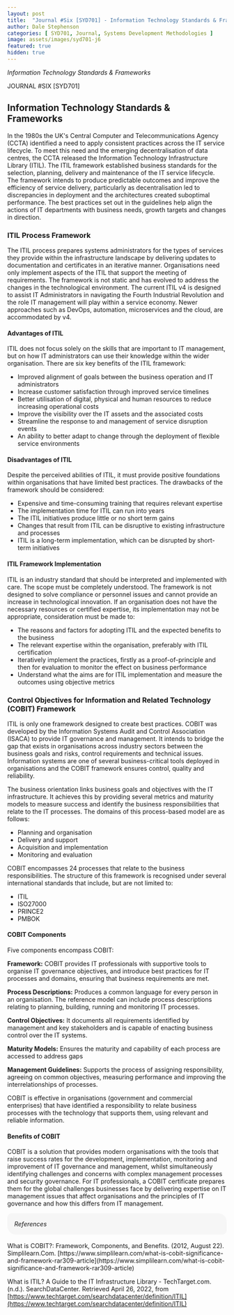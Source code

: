 ```yaml
---
layout: post
title:  "Journal #Six [SYD701] - Information Technology Standards & Frameworks" 
author: Dale Stephenson
categories: [ SYD701, Journal, Systems Development Methodologies ]
image: assets/images/syd701-j6
featured: true
hidden: true
---
```

<i>Information Technology Standards & Frameworks</i>

JOURNAL #SIX [SYD701]

<h2>Information Technology Standards & Frameworks</h2>
 
In the 1980s the UK's Central Computer and Telecommunications Agency (CCTA) identified a need to apply consistent practices across the IT service lifecycle. To meet this need and the emerging decentralisation of data centres, the CCTA released the Information Technology Infrastructure Library (ITIL). The ITIL framework established business standards for the selection, planning, delivery and maintenance of the IT service lifecycle. The framework intends to produce predictable outcomes and improve the efficiency of service delivery, particularly as decentralisation led to discrepancies in deployment and the architectures created suboptimal performance. The best practices set out in the guidelines help align the actions of IT departments with business needs, growth targets and changes in direction.
 
<h3>ITIL Process Framework</h3>
 
The ITIL process prepares systems administrators for the types of services they provide within the infrastructure landscape by delivering updates to documentation and certificates in an iterative manner. Organisations need only implement aspects of the ITIL that support the meeting of requirements. The framework is not static and has evolved to address the changes in the technological environment. The current ITIL v4 is designed to assist IT Administrators in navigating the Fourth Industrial Revolution and the role IT management will play within a service economy. Newer approaches such as DevOps, automation, microservices and the cloud, are accommodated by v4.
 
<h4>Advantages of ITIL</h4>
 
ITIL does not focus solely on the skills that are important to IT management, but on how IT administrators can use their knowledge within the wider organisation. There are six key benefits of the ITIL framework:
 
- Improved alignment of goals between the business operation and IT administrators
- Increase customer satisfaction through improved service timelines
- Better utilisation of digital, physical and human resources to reduce increasing operational costs
- Improve the visibility over the IT assets and the associated costs
- Streamline the response to and management of service disruption events
- An ability to better adapt to change through the deployment of flexible service environments
 
<h4>Disadvantages of ITIL</h4>
 
Despite the perceived abilities of ITIL, it must provide positive foundations within organisations that have limited best practices. The drawbacks of the framework should be considered:
 
- Expensive and time-consuming training that requires relevant expertise 
- The implementation time for ITIL can run into years
- The ITIL initiatives produce little or no short term gains
- Changes that result from ITIL can be disruptive to existing infrastructure and processes
- ITIL is a long-term implementation, which can be disrupted by short-term initiatives
 
<h4>ITIL Framework Implementation</h4>
 
ITIL is an industry standard that should be interpreted and implemented with care. The scope must be completely understood. The framework is not designed to solve compliance or personnel issues and cannot provide an increase in technological innovation. If an organisation does not have the necessary resources or certified expertise, its implementation may not be appropriate, consideration must be made to:
 
- The reasons and factors for adopting ITIL and the expected benefits to the business
- The relevant expertise within the organisation, preferably with ITIL certification 
- Iteratively implement the practices, firstly as a proof-of-principle and then for evaluation to monitor the effect on business performance
- Understand what the aims are for ITIL implementation and measure the outcomes using objective metrics
 
<h3>Control Objectives for Information and Related Technology (COBIT) Framework</h3>
 
ITIL is only one framework designed to create best practices. COBIT was developed by the Information Systems Audit and Control Association (ISACA) to provide IT governance and management. It intends to bridge the gap that exists in organisations across industry sectors between the business goals and risks, control requirements and technical issues. Information systems are one of several business-critical tools deployed in organisations and the COBIT framework ensures control, quality and reliability.
 
The business orientation links business goals and objectives with the IT infrastructure. It achieves this by providing several metrics and maturity models to measure success and identify the business responsibilities that relate to the IT processes. The domains of this process-based model are as follows:
 
- Planning and organisation
- Delivery and support
- Acquisition and implementation 
- Monitoring and evaluation 
 
COBIT encompasses 24 processes that relate to the business responsibilities. The structure of this framework is recognised under several international standards that include, but are not limited to:
 
- ITIL
- ISO27000
- PRINCE2
- PMBOK
 
<h4>COBIT Components</h4>
 
Five components encompass COBIT:
 
<b>Framework:</b> COBIT provides IT professionals with supportive tools to organise IT governance objectives, and introduce best practices for IT processes and domains, ensuring that business requirements are met.
 
<b>Process Descriptions:</b> Produces a common language for every person in an organisation. The reference model can include process descriptions relating to planning, building, running and monitoring IT processes.
 
<b>Control Objectives:</b> It documents all requirements identified by management and key stakeholders and is capable of enacting business control over the IT systems.
 
<b>Maturity Models:</b> Ensures the maturity and capability of each process are accessed to address gaps
 
<b>Management Guidelines:</b> Supports the process of assigning responsibility, agreeing on common objectives, measuring performance and improving the interrelationships of processes.
 
COBIT is effective in organisations (government and commercial enterprises) that have identified a responsibility to relate business processes with the technology that supports them, using relevant and reliable information.
 
<h4>Benefits of COBIT</h4>
 
COBIT is a solution that provides modern organisations with the tools that raise success rates for the development, implementation, monitoring and improvement of IT governance and management, whilst simultaneously identifying challenges and concerns with complex management processes and security governance. For IT professionals, a COBIT certificate prepares them for the global challenges businesses face by delivering expertise on IT management issues that affect organisations and the principles of IT governance and how this differs from IT management.

<div style="background-color: #f6f6f6; padding: 1rem; border-radius: 10px 20px;"> 
    <i>References</i>
</div>
<br>
What is COBIT?: Framework, Components, and Benefits. (2012, August 22). Simplilearn.Com. [https://www.simplilearn.com/what-is-cobit-significance-and-framework-rar309-article](https://www.simplilearn.com/what-is-cobit-significance-and-framework-rar309-article)

What is ITIL? A Guide to the IT Infrastructure Library - TechTarget.com. (n.d.). SearchDataCenter. Retrieved April 26, 2022, from [https://www.techtarget.com/searchdatacenter/definition/ITIL](https://www.techtarget.com/searchdatacenter/definition/ITIL)